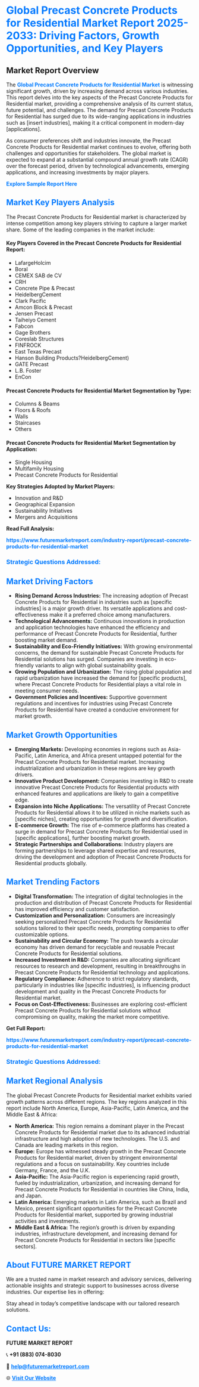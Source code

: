 <h1 style="color: #007BFF;">Global Precast Concrete Products for Residential Market Report 2025-2033: Driving Factors, Growth Opportunities, and Key Players</h1>

<section id="overview">
<h2>Market Report Overview</h2>
<p>The <a href="https://www.futuremarketreport.com/industry-report/precast-concrete-products-for-residential-market" style="color: #007BFF; text-decoration: none;"><strong>Global Precast Concrete Products for Residential Market</strong></a> is witnessing significant growth, driven by increasing demand across various industries. This report delves into the key aspects of the Precast Concrete Products for Residential market, providing a comprehensive analysis of its current status, future potential, and challenges. The demand for Precast Concrete Products for Residential has surged due to its wide-ranging applications in industries such as [insert industries], making it a critical component in modern-day [applications].</p>
<p>As consumer preferences shift and industries innovate, the Precast Concrete Products for Residential market continues to evolve, offering both challenges and opportunities for stakeholders. The global market is expected to expand at a substantial compound annual growth rate (CAGR) over the forecast period, driven by technological advancements, emerging applications, and increasing investments by major players.</p>
</section>

<section id="overview">
<p><a href="https://www.futuremarketreport.com/request-sample/reportId=112571" style="color: #007BFF; text-decoration: none;"><strong>Explore Sample Report Here</strong></a></p>
</section>

<section id="key-players">
<h2 style="color: #007BFF;">Market Key Players Analysis</h2>
<p>The Precast Concrete Products for Residential market is characterized by intense competition among key players striving to capture a larger market share. Some of the leading companies in the market include:</p>
<h4>Key Players Covered in the Precast Concrete Products for Residential Report:</h4>
<ul><li>LafargeHolcim</li><li>Boral</li><li>CEMEX SAB de CV</li><li>CRH</li><li>Concrete Pipe &amp; Precast</li><li>HeidelbergCement</li><li>Clark Pacific</li><li>Amcon Block &amp; Precast</li><li>Jensen Precast</li><li>Taiheiyo Cement</li><li>Fabcon</li><li>Gage Brothers</li><li>Coreslab Structures</li><li>FINFROCK</li><li>East Texas Precast</li><li>Hanson Building Products?HeidelbergCement)</li><li>GATE Precast</li><li>L.B. Foster</li><li>EnCon</li></ul>
<h4>Precast Concrete Products for Residential Market Segmentation by Type:</h4>
<ul><li>Columns &amp; Beams</li><li>Floors &amp; Roofs</li><li>Walls</li><li>Staircases</li><li>Others</li></ul>

<h4>Precast Concrete Products for Residential Market Segmentation by Application:</h4>
<ul><li>Single Housing</li><li>Multifamily Housing</li><li>Precast Concrete Products for Residential</li></ul>
<p><strong>Key Strategies Adopted by Market Players:</strong></p>
<ul>
<li>Innovation and R&D</li>
<li>Geographical Expansion</li>
<li>Sustainability Initiatives</li>
<li>Mergers and Acquisitions</li>
</ul>
</section>

<section>
<p><strong>Read Full Analysis: </strong></p><a href="https://www.futuremarketreport.com/industry-report/precast-concrete-products-for-residential-market" style="color: #007BFF; text-decoration: none;"><strong>https://www.futuremarketreport.com/industry-report/precast-concrete-products-for-residential-market</strong></a>
<h3 style="color: #007BFF;">Strategic Questions Addressed:</h3>
</section>

<section id="driving-factors">
<h2 style="color: #007BFF;">Market Driving Factors</h2>
<ul>
<li><strong>Rising Demand Across Industries:</strong> The increasing adoption of Precast Concrete Products for Residential in industries such as [specific industries] is a major growth driver. Its versatile applications and cost-effectiveness make it a preferred choice among manufacturers.</li>
<li><strong>Technological Advancements:</strong> Continuous innovations in production and application technologies have enhanced the efficiency and performance of Precast Concrete Products for Residential, further boosting market demand.</li>
<li><strong>Sustainability and Eco-Friendly Initiatives:</strong> With growing environmental concerns, the demand for sustainable Precast Concrete Products for Residential solutions has surged. Companies are investing in eco-friendly variants to align with global sustainability goals.</li>
<li><strong>Growing Population and Urbanization:</strong> The rising global population and rapid urbanization have increased the demand for [specific products], where Precast Concrete Products for Residential plays a vital role in meeting consumer needs.</li>
<li><strong>Government Policies and Incentives:</strong> Supportive government regulations and incentives for industries using Precast Concrete Products for Residential have created a conducive environment for market growth.</li>
</ul>
</section>

<section id="growth-opportunities">
<h2 style="color: #007BFF;">Market Growth Opportunities</h2>
<ul>
<li><strong>Emerging Markets:</strong> Developing economies in regions such as Asia-Pacific, Latin America, and Africa present untapped potential for the Precast Concrete Products for Residential market. Increasing industrialization and urbanization in these regions are key growth drivers.</li>
<li><strong>Innovative Product Development:</strong> Companies investing in R&D to create innovative Precast Concrete Products for Residential products with enhanced features and applications are likely to gain a competitive edge.</li>
<li><strong>Expansion into Niche Applications:</strong> The versatility of Precast Concrete Products for Residential allows it to be utilized in niche markets such as [specific niches], creating opportunities for growth and diversification.</li>
<li><strong>E-commerce Growth:</strong> The rise of e-commerce platforms has created a surge in demand for Precast Concrete Products for Residential used in [specific applications], further boosting market growth.</li>
<li><strong>Strategic Partnerships and Collaborations:</strong> Industry players are forming partnerships to leverage shared expertise and resources, driving the development and adoption of Precast Concrete Products for Residential products globally.</li>
</ul>
</section>

<section id="trending-factors">
<h2 style="color: #007BFF;">Market Trending Factors</h2>
<ul>
<li><strong>Digital Transformation:</strong> The integration of digital technologies in the production and distribution of Precast Concrete Products for Residential has improved efficiency and customer satisfaction.</li>
<li><strong>Customization and Personalization:</strong> Consumers are increasingly seeking personalized Precast Concrete Products for Residential solutions tailored to their specific needs, prompting companies to offer customizable options.</li>
<li><strong>Sustainability and Circular Economy:</strong> The push towards a circular economy has driven demand for recyclable and reusable Precast Concrete Products for Residential solutions.</li>
<li><strong>Increased Investment in R&D:</strong> Companies are allocating significant resources to research and development, resulting in breakthroughs in Precast Concrete Products for Residential technology and applications.</li>
<li><strong>Regulatory Compliance:</strong> Adherence to strict regulatory standards, particularly in industries like [specific industries], is influencing product development and quality in the Precast Concrete Products for Residential market.</li>
<li><strong>Focus on Cost-Effectiveness:</strong> Businesses are exploring cost-efficient Precast Concrete Products for Residential solutions without compromising on quality, making the market more competitive.</li>
</ul>
</section>

<section>
<p><strong>Get Full Report: </strong></p><a href="https://www.futuremarketreport.com/industry-report/precast-concrete-products-for-residential-market" style="color: #007BFF; text-decoration: none;"><strong>https://www.futuremarketreport.com/industry-report/precast-concrete-products-for-residential-market</strong></a>
<h3 style="color: #007BFF;">Strategic Questions Addressed:</h3>
</section>


<section id="regional-analysis">
<h2 style="color: #007BFF;">Market Regional Analysis</h2>
<p>The global Precast Concrete Products for Residential market exhibits varied growth patterns across different regions. The key regions analyzed in this report include North America, Europe, Asia-Pacific, Latin America, and the Middle East & Africa:</p>
<ul>
<li><strong>North America:</strong> This region remains a dominant player in the Precast Concrete Products for Residential market due to its advanced industrial infrastructure and high adoption of new technologies. The U.S. and Canada are leading markets in this region.</li>
<li><strong>Europe:</strong> Europe has witnessed steady growth in the Precast Concrete Products for Residential market, driven by stringent environmental regulations and a focus on sustainability. Key countries include Germany, France, and the U.K.</li>
<li><strong>Asia-Pacific:</strong> The Asia-Pacific region is experiencing rapid growth, fueled by industrialization, urbanization, and increasing demand for Precast Concrete Products for Residential in countries like China, India, and Japan.</li>
<li><strong>Latin America:</strong> Emerging markets in Latin America, such as Brazil and Mexico, present significant opportunities for the Precast Concrete Products for Residential market, supported by growing industrial activities and investments.</li>
<li><strong>Middle East & Africa:</strong> The region’s growth is driven by expanding industries, infrastructure development, and increasing demand for Precast Concrete Products for Residential in sectors like [specific sectors].</li>
</ul>
</section>

<footer>
<h2 style="color: #007BFF;">About FUTURE MARKET REPORT</h2>
<p>We are a trusted name in market research and advisory services, delivering actionable insights and strategic support to businesses across diverse industries. Our expertise lies in offering:</p>

<p>Stay ahead in today’s competitive landscape with our tailored research solutions.</p>

<h2 style="color: #007BFF;">Contact Us:</h2>
<p><strong>FUTURE MARKET REPORT</strong></p>
<p>📞 <strong>+91 (883) 074-8030</strong></p>
<p>📧 <strong><a href="mailto:help@futuremarketreport.com" style="color: #007BFF;">help@futuremarketreport.com</a></strong></p>
<p>🌐 <strong><a href="https://www.futuremarketreport.com/" style="color: #007BFF;">Visit Our Website</a></strong></p>
</footer>